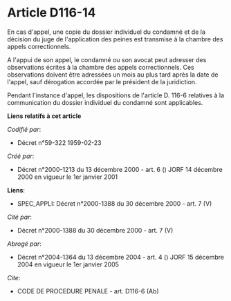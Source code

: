 # Article D116-14

En cas d'appel, une copie du dossier individuel du condamné et de la décision du juge de l'application des peines est
transmise à la chambre des appels correctionnels.

A l'appui de son appel, le condamné ou son avocat peut adresser des observations écrites à la chambre des appels
correctionnels. Ces observations doivent être adressées un mois au plus tard après la date de l'appel, sauf dérogation
accordée par le président de la juridiction.

Pendant l'instance d'appel, les dispositions de l'article D. 116-6 relatives à la communication du dossier individuel du
condamné sont applicables.

**Liens relatifs à cet article**

_Codifié par_:

  - Décret n°59-322 1959-02-23

_Créé par_:

  - Décret n°2000-1213 du 13 décembre 2000 - art. 6 () JORF 14 décembre 2000 en vigueur le 1er janvier 2001

**Liens**:

  - SPEC_APPLI: Décret n°2000-1388 du 30 décembre 2000 - art. 7 (V)

_Cité par_:

  - Décret n°2000-1388 du 30 décembre 2000 - art. 7 (V)

_Abrogé par_:

  - Décret n°2004-1364 du 13 décembre 2004 - art. 4 () JORF 15 décembre 2004 en vigueur le 1er janvier 2005

_Cite_:

  - CODE DE PROCEDURE PENALE - art. D116-6 (Ab)
